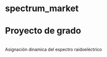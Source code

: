 # spectrum_market

<h1>Proyecto de grado</h1> <br>
Asignación dinamica del espectro raidoeléctrico

